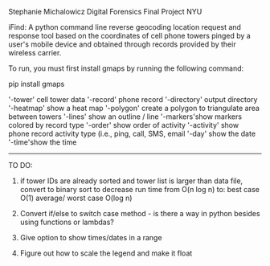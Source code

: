Stephanie Michalowicz
Digital Forensics
Final Project
NYU

iFind: A python command line reverse geocoding location request and response tool based on the coordinates of cell phone towers pinged by a user's mobile device and obtained through records provided by their wireless carrier. 

To run, you must first install gmaps by running the following command:

pip install gmaps

'-tower' cell tower data
'-record' phone record
'-directory' output directory
'-heatmap' show a heat map
'-polygon' create a polygon to triangulate area between towers
'-lines' show an outline / line
'-markers'show markers colored by record type
'-order' show order of activity
'-activity' show phone record activity type (i.e., ping, call, SMS, email
'-day' show the date
'-time'show the time

 ______________________


TO DO:
1)  if tower IDs are already sorted and tower list is larger than data file, convert to binary sort to decrease run time from O(n log n) to: best case O(1) average/ worst case O(log n)

2)  Convert if/else to switch case method - is there a way in python besides using functions or lambdas?

3)  Give option to show times/dates in a range

4)  Figure out how to scale the legend and make it float 